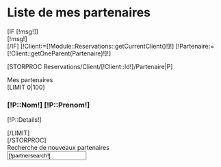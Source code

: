<h1>Liste de mes partenaires</h1>
[IF [!msg!]]
    <div class="alert alert-[!action!]">[!msg!]</div>
[/IF]
[!Client:=[!Module::Reservations::getCurrentClient()!]!]
[!Partenaire:=[!Client::getOneParent(Partenaire)!]!]


[STORPROC Reservations/Client/[!Client::Id!]/Partenaire|P]
<div class="alert alert-info">
    Mes partenaires
</div>
<div id="mypartners">
[LIMIT 0|100]
<div class="btn-tennis del" data-person="[!P::Nom!] [!P::Prenom!]"  data-id="[!P::Id!]" data-details="[!P::Details!]" id="part-[!P::Id!]">
    <a class="btn btn-danger pull-right"><span class="glyphicon glyphicon-minus"></span></a>
    <h3>[!P::Nom!] [!P::Prenom!]</h3>
    <p>[!P::Details!]</p>
</div>
[/LIMIT]
</div>
[/STORPROC]


<div class="alert alert-info">
    Recherche de nouveaux partenaires
    <form method="POST" class="pull-right">
        <div class="form-group">
            <div class="col-sm12">
                <input type="text" id="partnersearch" placeholder="Recherche" value="[!partnersearch!]" name="partnersearch"/>
            </div>
        </div>
    </form>
</div>
<div id="allpartners">
</div>

<script>
    function refreshDOM() {
        //reset events
        $('.btn-tennis.add').unbind('click');
        $('.btn-tennis.del').unbind('click');
        //add events
        $('.btn-tennis.add').click(function (ev) {
            console.log('add', ev);
            bootbox.confirm('<h2>Êtes-vous sur de vouloir ajouter le partenaire ' + $(ev.currentTarget).attr('data-person') + ' ?</h2>', function () {
                //requete distante
                $.ajax({
                    url: '/Reservations/Partenaire/Add.json', // La ressource ciblée
                    type: 'POST',
                    dataType: 'json',
                    data: 'ID=' + $(ev.currentTarget).attr('data-id'),
                    complete: function () {
                        var part = $('#part-' + $(ev.currentTarget).attr('data-id')).remove();
                        console.log('remove html',part);
                        //$('#mypartners').append($(part[0]));
                        addMyPartner({Id:$(ev.currentTarget).attr('data-id'),FullName: $(ev.currentTarget).attr('data-person'),Description: $(ev.currentTarget).attr('data-details')})
                        refreshDOM();
                    }
                });

            });
        });
        $('.btn-tennis.del').click(function (ev) {
            bootbox.confirm('<h2>Êtes-vous sur de vouloir supprimer le partenaire ' + $(ev.currentTarget).attr('data-person') + ' ?</h2>', function () {
                //requete distante
                $.ajax({
                    url: '/Reservations/Partenaire/Del.json', // La ressource ciblée
                    type: 'POST',
                    dataType: 'json',
                    data: 'ID=' + $(ev.currentTarget).attr('data-id'),
                    complete: function () {
                        var part = $('#part-' + $(ev.currentTarget).attr('data-id')).remove();
                        search(null);
                    }
                });
            });
        });
    }

    function search(){
        var query = $('#partnersearch').val();
        //recherche distante
        $.ajax({
            url : '/Reservations/Partenaire/Search.json', // La ressource ciblée
            type : 'POST',
            dataType: 'text',
            data : 'search=' + query,
            complete: function (out) {
                console.log('resultat recherche',out);
                out = JSON.parse(out.responseText);
                $('#allpartners').empty();
                for (var i in out.data){
                    addAllPartner(out.data[i]);
                }
                refreshDOM();
            }
        });
    }
    function addMyPartner(o) {
        var target = '#mypartners';
        $(target).append($('<div class="btn-tennis del" data-person="'+o.FullName+'" data-id="'+o.Id+'" data-details="'+o.Description+'" id="part-'+o.Id+'">'+
            '<a class="btn btn-danger pull-right"><span class="glyphicon glyphicon-minus"></span></a>'+
            '<h3>'+o.FullName+'</h3>'+
            '<p>'+o.Description+'</p>'+
            '</div>'));
    }
    function addAllPartner(o) {
        var target = '#allpartners';
        $(target).append($('<div class="btn-tennis add" data-person="'+o.FullName+'" data-id="'+o.Id+'" data-details="'+o.Description+'" id="part-'+o.Id+'">'+
            '<a class="btn btn-danger pull-right"><span class="glyphicon glyphicon-plus"></span></a>'+
            '<h3>'+o.FullName+'</h3>'+
            '<p>'+o.Description+'</p>'+
            '</div>'));
    }
    $('#partnersearch').change(search);
    search(null);
</script>